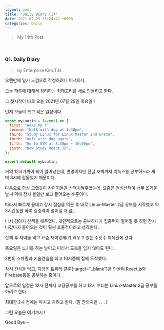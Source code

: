 ```yaml
---
layout: post
title: "Daily Diary (1)"
date: 2021-07-29 23:24:42 +0900
categories: Daily
---
```


> My 14th Post

<br>

### 01. Daily Diary

> by Enterprise Kim.T.H

오랜만에 일기 느낌으로 작성하려니 어색하다.

오늘 하루에 대해서 정리하는 카테고리를 새로 만들려고 한다.

그 첫시작이 바로 오늘 2021년 07월 29일 목요일 !

먼저 오늘의 크고 작은 일정이다.

```javascript
const myLoutin = (event) => {
  first: "Wake Up !",
  second: "Walk with dog at 1:30pm",
  third: "Study Linux for Linux-Master 2nd Grade",
  forth: "Walk with dog again",
  fifth: "Go to GYM at 8:30pm ~ 10:00pm",
  sixth: "Now Study React.js",
};

export default myLoutin;
```

거의 12시가까이 되어 일어났는데, 변명이지만 전날 새벽까지 리눅스를 공부하느라 새벽 3시에 잠들었기 때문이다.

다음으로 항상 그랬듯이 강아지들을 산책시켜주었는데, 요즘은 점심산책이 너무 뜨거운 날씨 덕에 잠시 볼일만 보고 들어오는 수준이다.

따라서 빠르게 끝내고 잠시 점심을 먹은 후 바로 Linux-Master 2급 공부를 시작했고 약 3시간동안 하여 집중력이 떨어질 때 쯤,

다시 강아지 산책을 해주었다. 개인적으로는 공부하다가 집중력이 떨어질 듯 하면 잠시 나갔다가 들어오는 것이 훨씬 효율적이라고 생각한다.

산책 후 저녁을 먹고 요즘 재미있게(?) 배우고 있는 주짓수 체육관에 갔다.

목요일은 노기를 하는 날이고 따라서 도복을 입지 않아도 된다.

2번의 스파링과 기술연습을 하고 10시쯤에 집에 도착했다.

잠시 간식을 먹고, 지금은 [트위터 클론](https://github.com/Enterprise09/ewitter.git){:target="\_blank"}을 만들며 React.js와 Firebase등을 공부하는 중이다.

앞으로의 일정은 12시 전까지 코딩공부를 하고 12시 부터는 Linux-Master 2급 공부를 하려고 한다.

최대한 2시 전에는 마치고 자려고 한다. (잘 안되지만 . . . )

그럼 오늘은 여기까지 !

Good Bye ~

